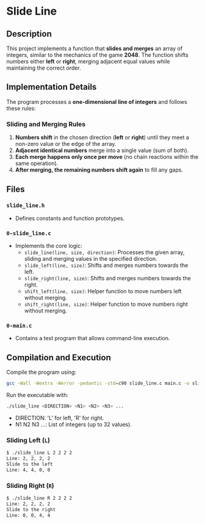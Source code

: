 # **Slide Line**

## **Description**

This project implements a function that **slides and merges** an array of integers, similar to the mechanics of the game **2048**. The function shifts numbers either **left** or **right**, merging adjacent equal values while maintaining the correct order.

## **Implementation Details**

The program processes a **one-dimensional line of integers** and follows these rules:

### **Sliding and Merging Rules**

1. **Numbers shift** in the chosen direction (**left** or **right**) until they meet a non-zero value or the edge of the array.
2. **Adjacent identical numbers** merge into a single value (sum of both).
3. **Each merge happens only once per move** (no chain reactions within the same operation).
4. **After merging, the remaining numbers shift again** to fill any gaps.

## **Files**

### `slide_line.h`

- Defines constants and function prototypes.

### `0-slide_line.c`

- Implements the core logic:
  - `slide_line(line, size, direction)`: Processes the given array, sliding and merging values in the specified direction.
  - `slide_left(line, size)`: Shifts and merges numbers towards the left.
  - `slide_right(line, size)`: Shifts and merges numbers towards the right.
  - `shift_left(line, size)`: Helper function to move numbers left without merging.
  - `shift_right(line, size)`: Helper function to move numbers right without merging.

### `0-main.c`

- Contains a test program that allows command-line execution.

## **Compilation and Execution**

Compile the program using:

```sh
gcc -Wall -Wextra -Werror -pedantic -std=c90 slide_line.c main.c -o slide_line
```

Run the executable with:

```sh
./slide_line <DIRECTION> <N1> <N2> <N3> ...
```

- DIRECTION: 'L' for left, 'R' for right.
- N1 N2 N3 ...: List of integers (up to 32 values).

### **Sliding Left (`L`)**

```sh
$ ./slide_line L 2 2 2 2
Line: 2, 2, 2, 2
Slide to the left
Line: 4, 4, 0, 0
```

### **Sliding Right (`R`)**

```sh
$ ./slide_line R 2 2 2 2
Line: 2, 2, 2, 2
Slide to the right
Line: 0, 0, 4, 4
```